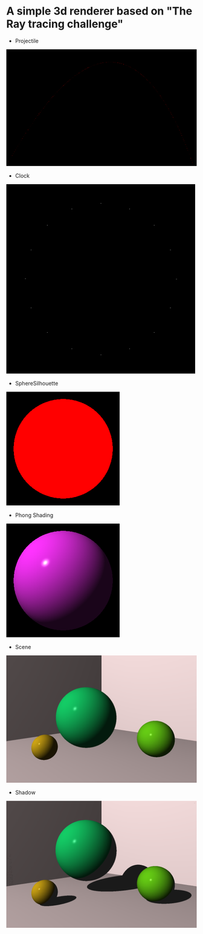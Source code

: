 # A simple 3d renderer based on "The Ray tracing challenge"

- Projectile

![Projectile](./images/projectile.png)

- Clock

![Clock](./images/clock.png)

- SphereSilhouette

![Silhouette](./images/silhouette.png)

- Phong Shading

![Phong_Shading](./images/phong_shading.png)

- Scene 

![Scene](./images/scene.png)

- Shadow

![Shadow](./images/shadow.png)